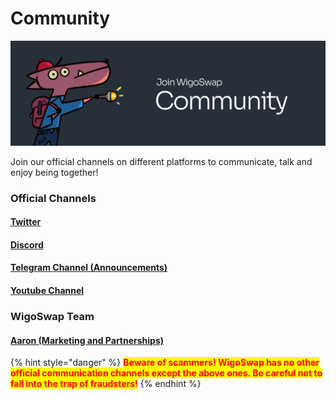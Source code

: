 # Community

![](.gitbook/assets/community.jpg)

Join our official channels on different platforms to communicate, talk and enjoy being together!

### Official Channels

#### [Twitter](https://twitter.com/wigoswap)

#### [Discord](https://discord.gg/S6hNJ7WW6r)

#### [Telegram Channel (Announcements)](http://t.me/wigoswap)

#### [Youtube Channel](https://www.youtube.com/channel/UCNr6Ue8VfjLsLiRWZjck59w)



### WigoSwap Team

#### [Aaron (Marketing and Partnerships)](https://t.me/AaronLeb)

{% hint style="danger" %}
<mark style="color:red;">**Beware of scammers! WigoSwap has no other official communication channels except the above ones. Be careful not to fall into the trap of fraudsters!**</mark>
{% endhint %}
